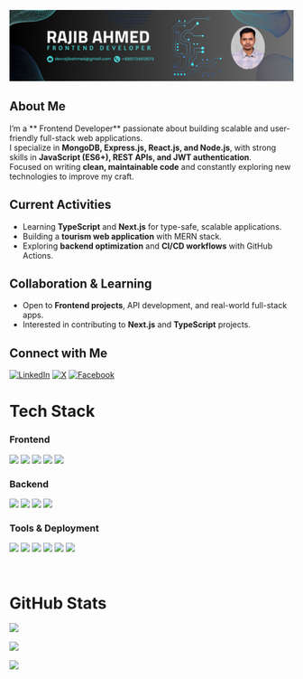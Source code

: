 ![logo](https://github.com/Rajib-Ahmed32/Rajib-Ahmed32/blob/4120915a893564337058c7f9e13d98984b2ba428/linkedin_banner_rajib.png)

##  About Me  

I’m a ** Frontend Developer** passionate about building scalable and user-friendly full-stack web applications.  
I specialize in **MongoDB, Express.js, React.js, and Node.js**, with strong skills in **JavaScript (ES6+), REST APIs, and JWT authentication**.  
Focused on writing **clean, maintainable code** and constantly exploring new technologies to improve my craft.  


##  Current Activities  

-  Learning **TypeScript** and **Next.js** for type-safe, scalable applications.  
-  Building a **tourism web application** with MERN stack.  
-  Exploring **backend optimization** and **CI/CD workflows** with GitHub Actions.  


##  Collaboration & Learning  

- Open to **Frontend projects**, API development, and real-world full-stack apps.  
- Interested in contributing to **Next.js** and **TypeScript** projects.  


##  Connect with Me  

[![LinkedIn](https://img.shields.io/badge/LinkedIn-%230077B5.svg?logo=linkedin&logoColor=white)](https://www.linkedin.com/in/rajib-ahmed-15997626a/) 
[![X](https://img.shields.io/badge/X-black.svg?logo=X&logoColor=white)](https://x.com/rajibahmed25032?t=E6aGTideV_wqSXsmap98YQ&s=09) 
[![Facebook](https://img.shields.io/badge/Facebook-%231877F2.svg?logo=facebook&logoColor=white)](https://www.facebook.com/rajib.ahmed.632184)



#  Tech Stack  

### **Frontend**  
<p>
  <img src="https://img.shields.io/badge/react-%2320232a.svg?style=for-the-badge&logo=react&logoColor=%2361DAFB" />
  <img src="https://img.shields.io/badge/javascript-%23323330.svg?style=for-the-badge&logo=javascript&logoColor=%23F7DF1E" />
  <img src="https://img.shields.io/badge/tailwindcss-%2338B2AC.svg?style=for-the-badge&logo=tailwind-css&logoColor=white" />
  <img src="https://img.shields.io/badge/shadcn_ui-%235A0EF8.svg?style=for-the-badge&logo=shadcn&logoColor=white" />
  <img src="https://img.shields.io/badge/bootstrap-%238511FA.svg?style=for-the-badge&logo=bootstrap&logoColor=white" />
</p>  

### **Backend**  
<p>
  <img src="https://img.shields.io/badge/node.js-6DA55F.svg?style=for-the-badge&logo=node.js&logoColor=white" />
  <img src="https://img.shields.io/badge/express.js-%23404d59.svg?style=for-the-badge&logo=express&logoColor=white" />
  <img src="https://img.shields.io/badge/mongodb-%234ea94b.svg?style=for-the-badge&logo=mongodb&logoColor=white" />
  <img src="https://img.shields.io/badge/JWT-black.svg?style=for-the-badge&logo=json-web-tokens&logoColor=white" />
</p>  


### **Tools & Deployment**  
<p>
  <img src="https://img.shields.io/badge/firebase-%23039BE5.svg?style=for-the-badge&logo=firebase" />
  <img src="https://img.shields.io/badge/netlify-%23000000.svg?style=for-the-badge&logo=netlify&logoColor=#00C7B7" />
  <img src="https://img.shields.io/badge/render-%2346E3B7.svg?style=for-the-badge&logo=render&logoColor=white" />
  <img src="https://img.shields.io/badge/heroku-%23430098.svg?style=for-the-badge&logo=heroku&logoColor=white" />
  <img src="https://img.shields.io/badge/github-%23121011.svg?style=for-the-badge&logo=github&logoColor=white" />
  <img src="https://img.shields.io/badge/github%20actions-%232671E5.svg?style=for-the-badge&logo=githubactions&logoColor=white" />
</p>
 
<br>

#  GitHub Stats  

![](https://github-readme-stats.vercel.app/api?username=Rajib-Ahmed32&theme=swift&hide_border=false&include_all_commits=true&count_private=false)  

![](https://nirzak-streak-stats.vercel.app/?user=Rajib-Ahmed32&theme=swift&hide_border=false)  

![](https://github-readme-stats.vercel.app/api/top-langs/?username=Rajib-Ahmed32&theme=swift&hide_border=false&include_all_commits=true&count_private=false&layout=compact)  


<!-- Proudly created with GPRM ( https://gprm.itsvg.in ) -->
